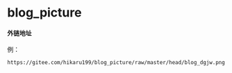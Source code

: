 # blog_picture

#### 外链地址
例：
```
https://gitee.com/hikaru199/blog_picture/raw/master/head/blog_dgjw.png
```

